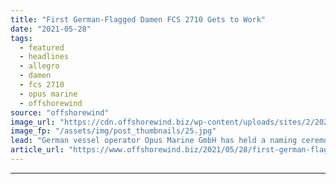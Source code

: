 ```yaml
---
title: "First German-Flagged Damen FCS 2710 Gets to Work"
date: "2021-05-28"
tags: 
  - featured
  - headlines
  - allegro
  - damen
  - fcs 2710
  - opus marine
  - offshorewind
source: "offshorewind"
image_url: "https://cdn.offshorewind.biz/wp-content/uploads/sites/2/2021/05/28123502/Opus-Marine-names-Damen-FCS-2710-in-Cuxhaven.jpg"
image_fp: "/assets/img/post_thumbnails/25.jpg"
lead: "German vessel operator Opus Marine GmbH has held a naming ceremony in Cuxhaven for"
article_url: "https://www.offshorewind.biz/2021/05/28/first-german-flagged-damen-fcs-2710-gets-to-work/"
---
```


---
